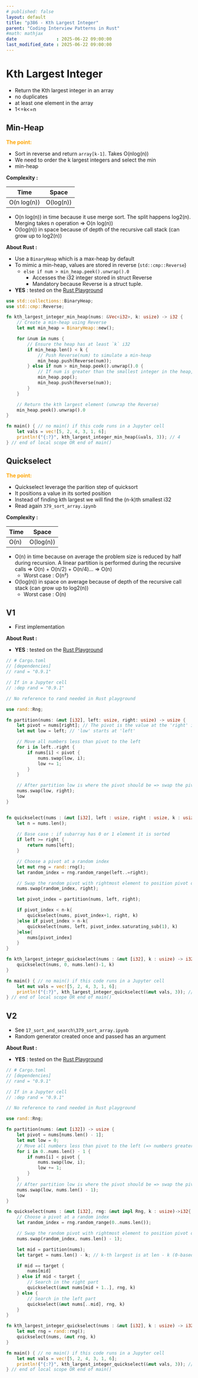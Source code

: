```yaml
---
# published: false
layout: default
title: "p386 - Kth Largest Integer"
parent: "Coding Interview Patterns in Rust"
#math: mathjax
date               : 2025-06-22 09:00:00
last_modified_date : 2025-06-22 09:00:00
---
```


# Kth Largest Integer

* Return the Kth largest integer in an array
* no duplicates
* at least one element in the array
* 1<=k<=n





## Min-Heap

<span style="color:orange"><b>The point:</b></span>

* Sort in reverse and return `array[k-1]`. Takes O(nlog(n))
* We need to order the k largest integers and select the min
* min-heap


**Complexity :**

| Time           | Space     |
|----------------|-----------|
| O(n log(n))    | O(log(n)) |

* O(n log(n)) in time because it use merge sort. The split happens log2(n). Merging takes n operation => O(n log(n))
* O(log(n)) in space because of depth of the recursive call stack (can grow up to log2(n))





**About Rust :**
* Use a `BinaryHeap` which is a max-heap by default
* To mimic a min-heap, values are stored in reverse (`std::cmp::Reverse`) 
    * `else if num > min_heap.peek().unwrap().0`
        * Accesses the i32 integer stored in struct Reverse
        * Mandatory because Reverse is a struct tuple.
* **YES** : tested on the [Rust Playground](https://play.rust-lang.org/)





<!-- <span style="color:red"><b>TODO : </b></span> 
* Add comments in code -->


<!-- * <span style="color:lime"><b>Preferred solution?</b></span>      -->







```rust
use std::collections::BinaryHeap;
use std::cmp::Reverse;

fn kth_largest_integer_min_heap(nums: &Vec<i32>, k: usize) -> i32 {
    // Create a min-heap using Reverse
    let mut min_heap = BinaryHeap::new();

    for &num in nums {
        // Ensure the heap has at least `k` i32
        if min_heap.len() < k {
            // Push Reverse(num) to simulate a min-heap
            min_heap.push(Reverse(num));
        } else if num > min_heap.peek().unwrap().0 {
            // If num is greater than the smallest integer in the heap, pop off the smallest value and push `num`
            min_heap.pop();
            min_heap.push(Reverse(num));
        }
    }

    // Return the kth largest element (unwrap the Reverse)
    min_heap.peek().unwrap().0
}

fn main() { // no main() if this code runs in a Jupyter cell
    let vals = vec![5, 2, 4, 3, 1, 6];
    println!("{:?}", kth_largest_integer_min_heap(&vals, 3)); // 4
} // end of local scope OR end of main()

```

## Quickselect

<span style="color:orange"><b>The point:</b></span>

* Quickselect leverage the parition step of quicksort
* It positions a value in its sorted position
* Instead of finding kth largest we will find the (n-k)th smallest i32
* Read again `379_sort_array.ipynb`

**Complexity :**

| Time           | Space     |
|----------------|-----------|
| O(n)           | O(log(n))      |

* O(n) in time because on average the problem size is reduced by half during recursion. A linear partition is performed during the recursive calls => O(n) + O(n/2) + O(n/4)... => O(n)
    * Worst case : O(n²)
* O(log(n)) in space on average because of depth of the recursive call stack (can grow up to log2(n))
    * Worst case : O(n)










<!-- <span style="color:red"><b>TODO : </b></span> 
* Add comments in code -->


<!-- * <span style="color:lime"><b>Preferred solution?</b></span>      -->



## V1

* First implementation

**About Rust :**
* **YES** : tested on the [Rust Playground](https://play.rust-lang.org/)



```rust
// # Cargo.toml
// [dependencies]
// rand = "0.9.1"

// If in a Jupyter cell
// :dep rand = "0.9.1"

// No reference to rand needed in Rust playground

use rand::Rng;

fn partition(nums: &mut [i32], left: usize, right: usize) -> usize {
    let pivot = nums[right]; // The pivot is the value at the 'right' index
    let mut low = left; // 'low' starts at 'left'

    // Move all numbers less than pivot to the left
    for i in left..right {
        if nums[i] < pivot {
            nums.swap(low, i);
            low += 1;
        }
    }

    // After partition low is where the pivot should be => swap the pivot number with the number at low pointer
    nums.swap(low, right);
    low
}


fn quickselect(nums : &mut [i32], left : usize, right : usize, k : usize)->i32{
    let n = nums.len();
    
    // Base case : if subarray has 0 or 1 element it is sorted
    if left >= right {
        return nums[left];
    }

    // Choose a pivot at a random index
    let mut rng = rand::rng(); 
    let random_index = rng.random_range(left..=right); 

    // Swap the random pivot with rightmost element to position pivot on rightmost index
    nums.swap(random_index, right);

    let pivot_index = partition(nums, left, right);

    if pivot_index < n-k{
        quickselect(nums, pivot_index+1, right, k)
    }else if pivot_index > n-k{
        quickselect(nums, left, pivot_index.saturating_sub(1), k)
    }else{
        nums[pivot_index]
    }
}

fn kth_largest_integer_quickselect(nums : &mut [i32], k : usize) -> i32{
    quickselect(nums, 0, nums.len()-1, k)
}

fn main() { // no main() if this code runs in a Jupyter cell
    let mut vals = vec![5, 2, 4, 3, 1, 6];
    println!("{:?}", kth_largest_integer_quickselect(&mut vals, 3)); // 4
} // end of local scope OR end of main()
```

## V2

* See `17_sort_and_search\379_sort_array.ipynb`
* Random generator created once and passed has an argument

**About Rust :**
* **YES** : tested on the [Rust Playground](https://play.rust-lang.org/)



```rust
// # Cargo.toml
// [dependencies]
// rand = "0.9.1"

// If in a Jupyter cell
// :dep rand = "0.9.1"

// No reference to rand needed in Rust playground

use rand::Rng;

fn partition(nums: &mut [i32]) -> usize {
    let pivot = nums[nums.len() - 1];
    let mut low = 0;
    // Move all numbers less than pivot to the left (=> numbers greater than pivot are on the right)
    for i in 0..nums.len() - 1 {
        if nums[i] < pivot {
            nums.swap(low, i);
            low += 1;
        }
    }
    // After partition low is where the pivot should be => swap the pivot number with the number at low pointer
    nums.swap(low, nums.len() - 1);
    low
}

fn quickselect(nums : &mut [i32], rng: &mut impl Rng, k : usize)->i32{
    // Choose a pivot at a random index
    let random_index = rng.random_range(0..nums.len());

    // Swap the random pivot with rightmost element to position pivot on rightmost index
    nums.swap(random_index, nums.len() - 1);

    let mid = partition(nums);
    let target = nums.len() - k; // k-th largest is at len - k (0-based)

    if mid == target {
        nums[mid]
    } else if mid < target {
        // Search in the right part
        quickselect(&mut nums[mid + 1..], rng, k)
    } else {
        // Search in the left part
        quickselect(&mut nums[..mid], rng, k)
    }
}

fn kth_largest_integer_quickselect(nums : &mut [i32], k : usize) -> i32{
    let mut rng = rand::rng();
    quickselect(nums, &mut rng, k)
}

fn main() { // no main() if this code runs in a Jupyter cell
    let mut vals = vec![5, 2, 4, 3, 1, 6];
    println!("{:?}", kth_largest_integer_quickselect(&mut vals, 3)); // 4
} // end of local scope OR end of main()

```
